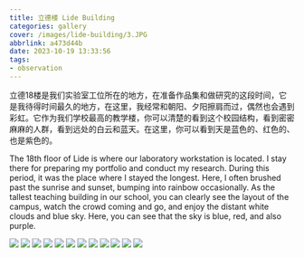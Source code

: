 ```yaml
---
title: 立德楼 Lide Building
categories: gallery
cover: /images/lide-building/3.JPG
abbrlink: a473d44b
date: 2023-10-19 13:33:56
tags:
- observation
---
```


立德18楼是我们实验室工位所在的地方，在准备作品集和做研究的这段时间，它是我待得时间最久的地方，在这里，我经常和朝阳、夕阳擦肩而过，偶然也会遇到彩虹。它作为我们学校最高的教学楼，你可以清楚的看到这个校园结构，看到密密麻麻的人群，看到远处的白云和蓝天。在这里，你可以看到天是蓝色的、红色的、也是紫色的。

The 18th floor of Lide is where our laboratory workstation is located. I stay there for preparing my portfolio and conduct my research. During this period, it was the place where I stayed the longest. Here, I often brushed past the sunrise and sunset, bumping into rainbow occasionally. As the tallest teaching building in our school, you can clearly see the layout of the campus, watch the crowd coming and go, and enjoy the distant white clouds and blue sky. Here, you can see that the sky is blue, red, and also purple.


![](/images/lide-building/1.JPG)
![](/images/lide-building/2.JPG)
![](/images/lide-building/3.JPG)
![](/images/lide-building/4.JPG)
![](/images/lide-building/5.JPG)
![](/images/lide-building/6.JPG)
![](/images/lide-building/7.JPG)
![](/images/lide-building/8.png)
![](/images/lide-building/9.png)
![](/images/lide-building/11.png)
![](/images/lide-building/12.png)
![](/images/lide-building/13.png)
